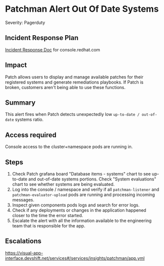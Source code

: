 # Patchman Alert Out Of Date Systems
Severity: Pagerduty

## Incident Response Plan
 [Incident Response Doc](https://docs.google.com/document/d/1AyEQnL4B11w7zXwum8Boty2IipMIxoFw1ri1UZB6xJE) for console.redhat.com

## Impact
Patch allows users to display and manage available patches for their registered systems and generate remediations playbooks. If Patch is broken, customers aren't being able to use these functions.

## Summary
This alert fires when Patch detects unexpectedly low `up-to-date / out-of-date` systems ratio.

## Access required
Console access to the cluster+namespace pods are running in.

## Steps
1. Check Patch grafana board "Database items - systems" chart to see up-to-date and out-of-date systems portions. Check "System evaluations" chart to see whether systems are being evaluated.
2. Log into the console / namespace and verify if all `patchman-listener` and `patchman-evaluator-upload` pods are running and processing incoming messages.
3. Inspect given components pods logs and search for error logs.
4. Check if any deployments or changes in the application happened closer to the time the error started. 
5. Escalate the alert with all the information available to the engineering team that is responsible for the app.

## Escalations
https://visual-app-interface.devshift.net/services#/services/insights/patchman/app.yml
